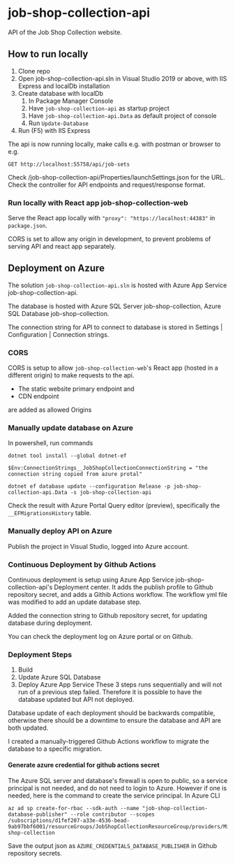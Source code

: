 # job-shop-collection-api
API of the Job Shop Collection website.

## How to run locally
1. Clone repo
2. Open job-shop-collection-api.sln in Visual Studio 2019 or above, with IIS Express and localDb installation
3. Create database with localDb
    1. In Package Manager Console
    2. Have `job-shop-collection-api` as startup project
    3. Have `job-shop-collection-api.Data` as default project of console
    4. Run `Update-Database`
4. Run (F5) with IIS Express

The api is now running locally, make calls e.g. with postman or browser to e.g.
```
GET http://localhost:55758/api/job-sets
```
Check /job-shop-collection-api/Properties/launchSettings.json for the URL.\
Check the controller for API endpoints and request/response format.

### Run locally with React app job-shop-collection-web

Serve the React app locally with `"proxy": "https://localhost:44383"` in `package.json`.

CORS is set to allow any origin in development, to prevent problems of serving API and react app separately.

## Deployment on Azure
The solution `job-shop-collection-api.sln` is hosted with Azure App Service job-shop-collection-api.

The database is hosted with Azure SQL Server job-shop-collection, Azure SQL Database job-shop-collection.

The connection string for API to connect to database is stored in Settings | Configuration | Connection strings.

### CORS
CORS is setup to allow `job-shop-collection-web`'s React app (hosted in a different origin) to make requests to the api.
- The static website primary endpoint and
- CDN endpoint

are added as allowed Origins 

### Manually update database on Azure
In powershell, run commands
```
dotnet tool install --global dotnet-ef

$Env:ConnectionStrings__JobShopCollectionConnectionString = "the connection string copied from azure protal"

dotnet ef database update --configuration Release -p job-shop-collection-api.Data -s job-shop-collection-api
```

Check the result with Azure Portal Query editor (preview), specifically the `__EFMigrationsHistory` table.

### Manually deploy API on Azure
Publish the project in Visual Studio, logged into Azure account.

### Continuous Deployment by Github Actions

Continuous deployment is setup using Azure App Service job-shop-collection-api's Deployment center. It adds the publish profile to Github repository secret, and adds a Githib Actions workflow. The workflow yml file was modified to add an update database step.

Added the connection string to Github repository secret, for updating database during deployment.

You can check the deployment log on Azure portal or on Github.

### Deployment Steps
1. Build
2. Update Azure SQL Database
3. Deploy Azure App Service
These 3 steps runs sequentially and will not run of a previous step failed. Therefore it is possible to have the database updated but API not deployed.

Database update of each deployment should be backwards compatible, otherwise there should be a downtime to ensure the database and API are both updated. 

I created a manually-triggered Github Actions workflow to migrate the database to a specific migration.

#### Generate azure credential for github actions secret
The Azure SQL server and database's firewall is open to public, so a service principal is not needed, and do not need to login to Azure. However if one is needed, here is the command to create the service principal.
In Azure CLI
```
az ad sp create-for-rbac --sdk-auth --name "job-shop-collection-database-publisher" --role contributor --scopes /subscriptions/d1fef207-a33e-4536-bead-9ab97bbf6001/resourceGroups/JobShopCollectionResourceGroup/providers/Microsoft.Sql/servers/job-shop-collection
```
Save the output json as `AZURE_CREDENTIALS_DATABASE_PUBLISHER` in Github repository secrets.

